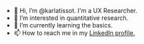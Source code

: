 - 👋 Hi, I’m @karlatissot. I'm a UX Researcher.
- 👀 I’m interested in quantitative research.
- 🌱 I’m currently learning the basics.
- 📫 How to reach me in my [LinkedIn profile.](https://www.linkedin.com/in/karlatissot/)

<!---
karlatissot/karlatissot is a ✨ special ✨ repository because its `README.md` (this file) appears on your GitHub profile.
You can click the Preview link to take a look at your changes.
--->
